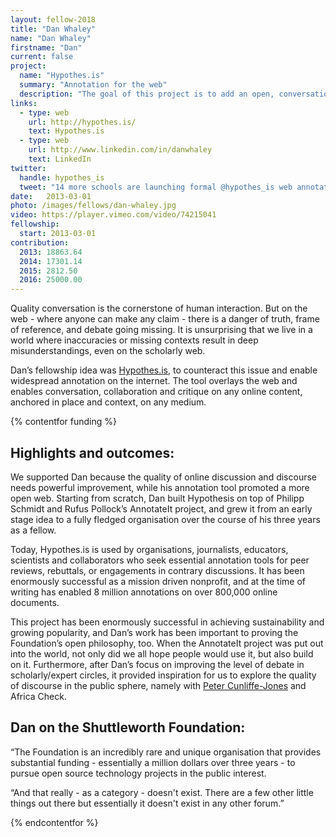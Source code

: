 ```yaml
---
layout: fellow-2018
title: "Dan Whaley"
name: "Dan Whaley"
firstname: "Dan"
current: false
project:
  name: "Hypothes.is"
  summary: "Annotation for the web"
  description: "The goal of this project is to add an open, conversational layer to the web, enabling better conversations around the world’s knowledge"
links:
  - type: web
    url: http://hypothes.is/
    text: Hypothes.is
  - type: web
    url: http://www.linkedin.com/in/danwhaley
    text: LinkedIn
twitter:
  handle: hypothes_is
  tweet: "14 more schools are launching formal @hypothes_is web annotation pilots and joining #AnnotatED, the community for #annotation in education, including our first K12 public school district and an international university: hubs.ly/H0mfmTK0"
date:   2013-03-01
photo: /images/fellows/dan-whaley.jpg
video: https://player.vimeo.com/video/74215041
fellowship:
  start: 2013-03-01
contribution:
  2013: 18863.64
  2014: 17301.14
  2015: 2812.50
  2016: 25000.00
---
```


Quality conversation is the cornerstone of human interaction. But on the web - where anyone can make any claim - there is a danger of truth, frame of reference, and debate going missing. It is unsurprising that we live in a world where inaccuracies or missing contexts result in deep misunderstandings, even on the scholarly web. 

 Dan’s fellowship idea was [Hypothes.is](https://web.hypothes.is/), to counteract this issue and enable widespread annotation on the internet. The tool overlays the web and enables conversation, collaboration and critique on any online content, anchored in place and context, on any medium. 

{% contentfor funding %}
## Highlights and outcomes: 

We supported Dan because the quality of online discussion and discourse needs powerful improvement, while his annotation tool promoted a more open web. Starting from scratch, Dan built Hypothesis on top of Philipp Schmidt and Rufus Pollock’s AnnotateIt project, and grew it from an early stage idea to a fully fledged organisation over the course of his three years as a fellow. 

Today, Hypothes.is is used by organisations, journalists, educators, scientists and collaborators who seek essential annotation tools for peer reviews, rebuttals, or engagements in contrary discussions. It has been enormously successful as a mission driven nonprofit, and at the time of writing has enabled 8 million annotations on over 800,000 online documents.

This project has been enormously successful in achieving sustainability and growing popularity, and Dan’s work has been important to proving the Foundation’s open philosophy, too. When the AnnotateIt project was put out into the world, not only did we all hope people would use it, but also build on it. Furthermore, after Dan’s focus on improving the level of debate in scholarly/expert circles, it provided inspiration for us to explore the quality of discourse in the public sphere, namely with [Peter Cunliffe-Jones](https://www.shuttleworthfoundation.org/fellows/peter-cunliffe-jones/) and Africa Check.

## Dan on the Shuttleworth Foundation:

“The Foundation is an incredibly rare and unique organisation that provides substantial funding - essentially a million dollars over three years - to pursue open source technology projects in the public interest.

“And that really - as a category - doesn't exist. There are a few other little things out there but essentially it doesn't exist in any other forum.” 

{% endcontentfor %}
